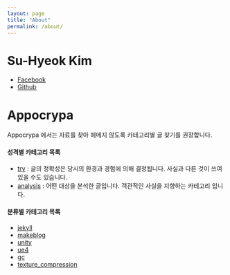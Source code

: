 ```yaml
---
layout: page
title: "About"
permalink: /about/
---
```


# Su-Hyeok Kim

 - [Facebook](https://www.facebook.com/suhyeokkim)
 - [Github](https://github.com/hrmrzizon)

# Appocrypa

Appocrypa 에서는 자료를 찾아 헤메지 않도록 카테고리별 글 찾기를 권장합니다.

#### 성격별 카테고리 목록

- [try](/categories/try) : 글의 정확성은 당시의 환경과 경험에 의해 결정됩니다. 사실과 다른 것이 쓰여 있을 수도 있습니다.
- [analysis](/categories/analysis) : 어떤 대상을 분석한 글입니다. 객관적인 사실을 지향하는 카테고리 입니다.

#### 분류별 카테고리 목록

- [jekyll](/categories/jekyll)
- [makeblog](/categories/makeblog)
- [unity](/categories/unity)
- [ue4](/categories/ue4)
- [gc](/categories/gc)
- [texture_compression](/categories/texture_compression)
